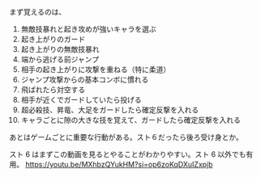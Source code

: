 まず覚えるのは、

1. 無敵技暴れと起き攻めが強いキャラを選ぶ
2. 起き上がりのガード
3. 起き上がりの無敵技暴れ
4. 端から逃げる前ジャンプ
5. 相手の起き上がりに攻撃を重ねる（特に柔道）
6. ジャンプ攻撃からの基本コンボに慣れる
7. 飛ばれたら対空する
8. 相手が近くでガードしていたら投げる
9. 超必殺技、昇竜、大足をガードしたら確定反撃を入れる
10. キャラごとに隙の大きな技を覚えて、ガードしたら確定反撃を入れる

あとはゲームごとに重要な行動がある。スト６だったら後ろ受け身とか。

スト 6 はまずこの動画を見るとやることがわかりやすい。スト 6 以外でも有用。
https://youtu.be/MXhbzQYukHM?si=op6zoKqDXuIZxpjb
